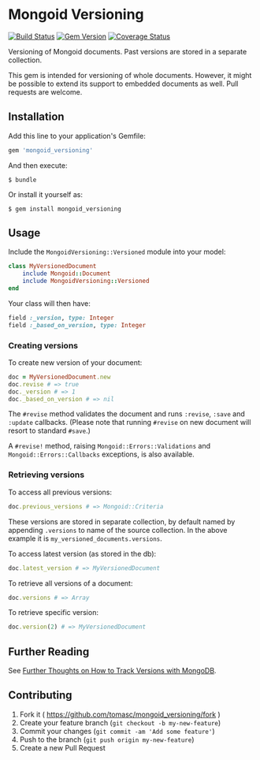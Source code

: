 # Mongoid Versioning

[![Build Status](https://travis-ci.org/tomasc/mongoid_versioning.svg)](https://travis-ci.org/tomasc/mongoid_versioning) [![Gem Version](https://badge.fury.io/rb/mongoid_versioning.svg)](http://badge.fury.io/rb/mongoid_versioning) [![Coverage Status](https://img.shields.io/coveralls/tomasc/mongoid_versioning.svg)](https://coveralls.io/r/tomasc/mongoid_versioning)

Versioning of Mongoid documents. Past versions are stored in a separate collection.

This gem is intended for versioning of whole documents. However, it might be possible to extend its support to embedded documents as well. Pull requests are welcome.

## Installation

Add this line to your application's Gemfile:

```ruby
gem 'mongoid_versioning'
```

And then execute:

```
$ bundle
```

Or install it yourself as:

```
$ gem install mongoid_versioning
```

## Usage

Include the `MongoidVersioning::Versioned` module into your model:

```ruby
class MyVersionedDocument
    include Mongoid::Document
    include MongoidVersioning::Versioned
end
```

Your class will then have:

```ruby
field :_version, type: Integer
field :_based_on_version, type: Integer
```

### Creating versions

To create new version of your document:

```ruby
doc = MyVersionedDocument.new
doc.revise # => true
doc._version # => 1
doc._based_on_version # => nil
```

The `#revise` method validates the document and runs `:revise`, `:save` and `:update` callbacks. (Please note that running `#revise` on new document will resort to standard `#save`.)

A `#revise!` method, raising `Mongoid::Errors::Validations` and `Mongoid::Errors::Callbacks` exceptions, is also available.

### Retrieving versions

To access all previous versions:

```ruby
doc.previous_versions # => Mongoid::Criteria
```

These versions are stored in separate collection, by default named by appending `.versions` to name of the source collection. In the above example it is `my_versioned_documents.versions`.

To access latest version (as stored in the db):

```ruby
doc.latest_version # => MyVersionedDocument
```

To retrieve all versions of a document:

```ruby
doc.versions # => Array
```

To retrieve specific version:

```ruby
doc.version(2) # => MyVersionedDocument
```

## Further Reading

See [Further Thoughts on How to Track Versions with MongoDB](http://askasya.com/post/revisitversions).

## Contributing

1. Fork it ( https://github.com/tomasc/mongoid_versioning/fork )
2. Create your feature branch (`git checkout -b my-new-feature`)
3. Commit your changes (`git commit -am 'Add some feature'`)
4. Push to the branch (`git push origin my-new-feature`)
5. Create a new Pull Request
